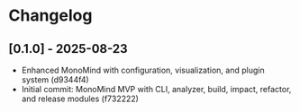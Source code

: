 # Changelog

## [0.1.0] - 2025-08-23
- Enhanced MonoMind with configuration, visualization, and plugin system (d9344f4)
- Initial commit: MonoMind MVP with CLI, analyzer, build, impact, refactor, and release modules (f732222)

